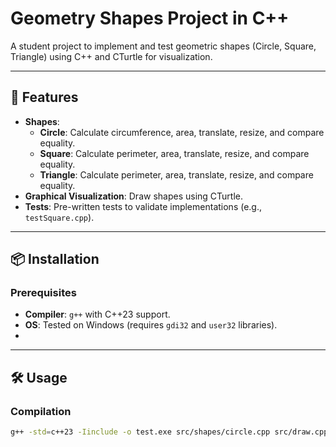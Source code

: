 # Geometry Shapes Project in C++

A student project to implement and test geometric shapes (Circle, Square, Triangle) using C++ and CTurtle for visualization.

---

## 🚀 Features
- **Shapes**: 
  - **Circle**: Calculate circumference, area, translate, resize, and compare equality.
  - **Square**: Calculate perimeter, area, translate, resize, and compare equality.
  - **Triangle**: Calculate perimeter, area, translate, resize, and compare equality.
- **Graphical Visualization**: Draw shapes using CTurtle.
- **Tests**: Pre-written tests to validate implementations (e.g., `testSquare.cpp`).

---

## 📦 Installation

### Prerequisites
- **Compiler**: `g++` with C++23 support.
- **OS**: Tested on Windows (requires `gdi32` and `user32` libraries).
- 
---

## 🛠️ Usage

### Compilation
```bash
g++ -std=c++23 -Iinclude -o test.exe src/shapes/circle.cpp src/draw.cpp src/point.cpp src/shapes/square.cpp src/shapes/triangle.cpp main.cpp -lgdi32 -luser32
